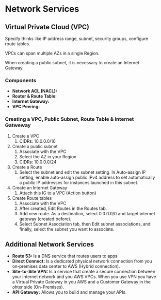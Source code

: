 # Network Services

## Virtual Private Cloud (VPC)

Specify thinks like IP address range, subnet, security groups, configure route tables.

VPCs can span multiple AZs in a single Region.

When creating a public subnet, it is necessary to create an Internet Gateway.

### Components

- **Network ACL (NACL):**
- **Router & Route Table:**
- **Internet Gateway:**
- **VPC Peering:**

### Creating a VPC, Public Subnet, Route Table & Internet Gatweway

1. Create a VPC
   1. CIDRs: 10.0.0.0/16
2. Create a public subnet
   1. Associate with the VPC
   2. Select the AZ in your Region
   3. CIDRs: 10.0.0.0/24
3. Create a Route
   1. Select the subnet and edit the subnet setting. In Auto-assign IP setting, enable auto-assign public IPv4 address to set automatically a public IP addresses for instances launched in this subnet.
4. Create an Internet Gateway
   1. Attach this IG to a VPC (Action button)
5. Create Route tables
   1. Associate with the VPC
   2. After created, Edit Routes in the Routes tab.
   3. Add new route. As a destination, select 0.0.0.0/0 and target internet gateway (created before).
   4. Select Subnet Association tab, then Edit subnet associations, and finally, select the subnet you want to associate.

## Additional Network Services

- **Route 53:** Is a DNS service that routes users to apps
- **Direct Connect:** Is a dedicated physical network connection from you on-premises data center to AWS (Hybrid connection).
- **Site-to-Site VPN:** Is a service that create a secure  connection between your internet network and you AWS VPCs. When you use VPN you have a Virtual Private Gateway in you AWS and a Customer Gateway in the ohter side (On-Premises).
- **API Gateway:** Allows you to build and manage your APIs.

